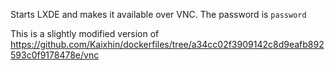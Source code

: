 Starts LXDE and makes it available over VNC.
The password is `password`

This is a slightly modified version of https://github.com/Kaixhin/dockerfiles/tree/a34cc02f3909142c8d9eafb892593c0f9178478e/vnc
